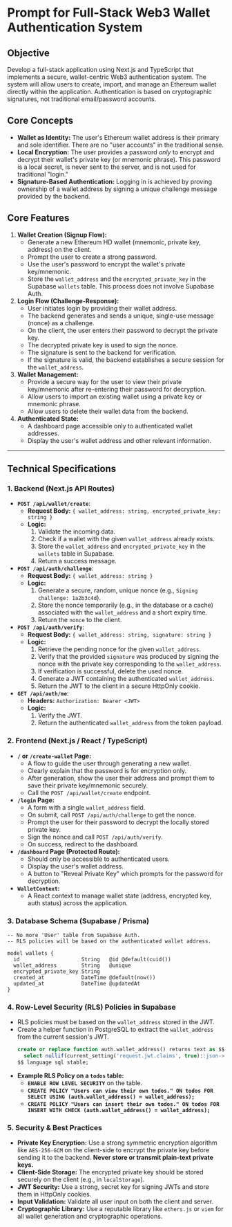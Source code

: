 # Prompt for Full-Stack Web3 Wallet Authentication System

## Objective
Develop a full-stack application using Next.js and TypeScript that implements a secure, wallet-centric Web3 authentication system. The system will allow users to create, import, and manage an Ethereum wallet directly within the application. Authentication is based on cryptographic signatures, not traditional email/password accounts.

## Core Concepts
*   **Wallet as Identity:** The user's Ethereum wallet address is their primary and sole identifier. There are no "user accounts" in the traditional sense.
*   **Local Encryption:** The user provides a password *only* to encrypt and decrypt their wallet's private key (or mnemonic phrase). This password is a local secret, is never sent to the server, and is not used for traditional "login."
*   **Signature-Based Authentication:** Logging in is achieved by proving ownership of a wallet address by signing a unique challenge message provided by the backend.

## Core Features
1.  **Wallet Creation (Signup Flow):**
    *   Generate a new Ethereum HD wallet (mnemonic, private key, address) on the client.
    *   Prompt the user to create a strong password.
    *   Use the user's password to encrypt the wallet's private key/mnemonic.
    *   Store the `wallet_address` and the `encrypted_private_key` in the Supabase `wallets` table. This process does not involve Supabase Auth.
2.  **Login Flow (Challenge-Response):**
    *   User initiates login by providing their wallet address.
    *   The backend generates and sends a unique, single-use message (nonce) as a challenge.
    *   On the client, the user enters their password to decrypt the private key.
    *   The decrypted private key is used to sign the nonce.
    *   The signature is sent to the backend for verification.
    *   If the signature is valid, the backend establishes a secure session for the `wallet_address`.
3.  **Wallet Management:**
    *   Provide a secure way for the user to view their private key/mnemonic after re-entering their password for decryption.
    *   Allow users to import an existing wallet using a private key or mnemonic phrase.
    *   Allow users to delete their wallet data from the backend.
4.  **Authenticated State:**
    *   A dashboard page accessible only to authenticated wallet addresses.
    *   Display the user's wallet address and other relevant information.

---
## Technical Specifications

### 1. Backend (Next.js API Routes)

*   **`POST /api/wallet/create`**:
    *   **Request Body:** `{ wallet_address: string, encrypted_private_key: string }`
    *   **Logic:**
        1.  Validate the incoming data.
        2.  Check if a wallet with the given `wallet_address` already exists.
        3.  Store the `wallet_address` and `encrypted_private_key` in the `wallets` table in Supabase.
        4.  Return a success message.
*   **`POST /api/auth/challenge`**:
    *   **Request Body:** `{ wallet_address: string }`
    *   **Logic:**
        1.  Generate a secure, random, unique nonce (e.g., `Signing challenge: 1a2b3c4d`).
        2.  Store the nonce temporarily (e.g., in the database or a cache) associated with the `wallet_address` and a short expiry time.
        3.  Return the `nonce` to the client.
*   **`POST /api/auth/verify`**:
    *   **Request Body:** `{ wallet_address: string, signature: string }`
    *   **Logic:**
        1.  Retrieve the pending nonce for the given `wallet_address`.
        2.  Verify that the provided `signature` was produced by signing the nonce with the private key corresponding to the `wallet_address`.
        3.  If verification is successful, delete the used nonce.
        4.  Generate a JWT containing the authenticated `wallet_address`.
        5.  Return the JWT to the client in a secure HttpOnly cookie.
*   **`GET /api/auth/me`**:
    *   **Headers:** `Authorization: Bearer <JWT>`
    *   **Logic:**
        1.  Verify the JWT.
        2.  Return the authenticated `wallet_address` from the token payload.

### 2. Frontend (Next.js / React / TypeScript)

*   **`/` or `/create-wallet` Page:**
    *   A flow to guide the user through generating a new wallet.
    *   Clearly explain that the password is for encryption only.
    *   After generation, show the user their address and prompt them to save their private key/mnemonic securely.
    *   Call the `POST /api/wallet/create` endpoint.
*   **`/login` Page:**
    *   A form with a single `wallet_address` field.
    *   On submit, call `POST /api/auth/challenge` to get the nonce.
    *   Prompt the user for their password to decrypt the locally stored private key.
    *   Sign the nonce and call `POST /api/auth/verify`.
    *   On success, redirect to the dashboard.
*   **`/dashboard` Page (Protected Route):**
    *   Should only be accessible to authenticated users.
    *   Display the user's wallet address.
    *   A button to "Reveal Private Key" which prompts for the password for decryption.
*   **`WalletContext`:**
    *   A React context to manage wallet state (address, encrypted key, auth status) across the application.

### 3. Database Schema (Supabase / Prisma)

```prisma
-- No more 'User' table from Supabase Auth.
-- RLS policies will be based on the authenticated wallet address.

model wallets {
  id                    String   @id @default(cuid())
  wallet_address        String   @unique
  encrypted_private_key String
  created_at            DateTime @default(now())
  updated_at            DateTime @updatedAt
}
```

### 4. Row-Level Security (RLS) Policies in Supabase

*   RLS policies must be based on the `wallet_address` stored in the JWT.
*   Create a helper function in PostgreSQL to extract the `wallet_address` from the current session's JWT.
    ```sql
    create or replace function auth.wallet_address() returns text as $$
      select nullif(current_setting('request.jwt.claims', true)::json->>'wallet_address', '')::text;
    $$ language sql stable;
    ```
*   **Example RLS Policy on a `todos` table:**
    *   **`ENABLE ROW LEVEL SECURITY`** on the table.
    *   **`CREATE POLICY "Users can view their own todos." ON todos FOR SELECT USING (auth.wallet_address() = wallet_address);`**
    *   **`CREATE POLICY "Users can insert their own todos." ON todos FOR INSERT WITH CHECK (auth.wallet_address() = wallet_address);`**

### 5. Security & Best Practices

*   **Private Key Encryption:** Use a strong symmetric encryption algorithm like `AES-256-GCM` on the client-side to encrypt the private key before sending it to the backend. **Never store or transmit plain-text private keys.**
*   **Client-Side Storage:** The encrypted private key should be stored securely on the client (e.g., in `localStorage`).
*   **JWT Security:** Use a strong, secret key for signing JWTs and store them in HttpOnly cookies.
*   **Input Validation:** Validate all user input on both the client and server.
*   **Cryptographic Library:** Use a reputable library like `ethers.js` or `viem` for all wallet generation and cryptographic operations.